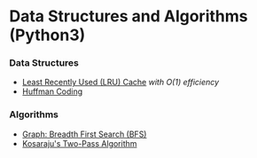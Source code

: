 # Data Structures and Algorithms (Python3)

### Data Structures

- [Least Recently Used (LRU) Cache](https://github.com/jitendrabhamare/Python-Data-Structures-Algorithms/blob/master/LRU_Cache.md) *with O(1) efficiency* 
- [Huffman Coding](https://github.com/jitendrabhamare/Python-Data-Structures-Algorithms/blob/master/HuffmanCoding.md)

### Algorithms 
- [Graph: Breadth First Search (BFS)](https://github.com/jitendrabhamare/Python-Data-Structures-Algorithms/blob/master/BFS.py)
- [Kosaraju's Two-Pass Algorithm](https://github.com/jitendrabhamare/Python-Data-Structures-Algorithms/blob/master/Kosaraju-scc.md)
